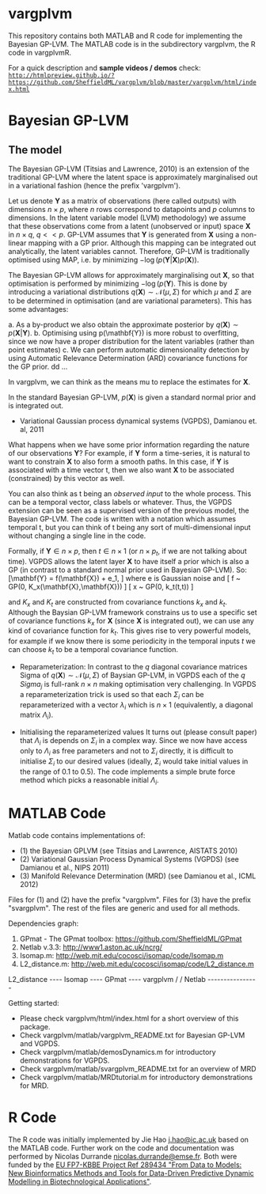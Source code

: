 vargplvm
========

This repository contains both MATLAB and R code for implementing the Bayesian GP-LVM. The MATLAB code is in the subdirectory vargplvm, the R code in vargplvmR.

For a quick description and <b>sample videos / demos</b> check:<br>
<code>http://htmlpreview.github.io/?https://github.com/SheffieldML/vargplvm/blob/master/vargplvm/html/index.html</code>

Bayesian GP-LVM
===============

The model
---------

The Bayesian GP-LVM (Titsias and Lawrence, 2010) is an extension of the traditional GP-LVM where the latent space is approximately marginalised out in a variational fashion (hence the prefix 'vargplvm').

Let us denote $\mathbf{Y}$ as a matrix of observations (here called
outputs) with dimensions $n \times p$, where $n$ rows correspond to
datapoints and $p$ columns to dimensions. In the latent variable model
(LVM) methodology) we assume that these observations come from a
latent (unobserved or input) space $\mathbf{X}$ in $n\times q$,
$q<<p$. GP-LVM assumes that $\mathbf{Y}$ is generated from
$\mathbf{X}$ using a non-linear mapping with a GP prior. Although this
mapping can be integrated out analytically, the latent variables
cannot. Therefore, GP-LVM is traditionally optimised using MAP,
i.e. by minimizing $-\log(p(\mathbf{Y}|\mathbf{X})p(\mathbf{X}))$.

The Bayesian GP-LVM allows for approximately marginalising out
$\mathbf{X}$, so that optimisation is performed by minimizing
$-\log(p(\mathbf{Y})$. This is done by introducing a variational
distributions $q(\mathbf{X}) \sim \mathcal{N}(\mu, \Sigma)$ for which $\mu$ and
$\Sigma$ are to be determined in optimisation (and are variational
parameters). This has some advantages:

a. As a by-product we also obtain the approximate posterior by
  $q(\mathbf{X}) \sim p(\mathbf{X}|\mathbf{Y})$.
b. Optimising using p(\mathbf{Y}) is more robust to overfitting, since we now have
   a proper distribution for the latent variables (rather than point estimates)
c. We can perform automatic dimensionality detection by using Automatic
   Relevance Determination (ARD) covariance functions for the GP prior.
dd ...

In vargplvm, we can think as the means mu to replace the estimates for $\mathbf{X}$.

In the standard Bayesian GP-LVM, $p(\mathbf{X})$ is given a standard
normal prior and is integrated out.

* Variational Gaussian process dynamical systems (VGPDS), Damianou et. al, 2011

What happens when we have some prior information regarding the nature
of our observations $\mathbf{Y}$? For example, if $\mathbf{Y}$ form a
time-series, it is natural to want to constrain $\mathbf{X}$ to also
form a smooth paths. In this case, if $\mathbf{Y}$ is associated with
a time vector t, then we also want $\mathbf{X}$ to be associated
(constrained) by this vector as well.

You can also think as t being an *observed input* to the whole process.
This can be a temporal vector, class labels or whatever. Thus, the VGPDS
extension can be seen as a supervised version of the previous model, the
Bayesian GP-LVM. The code is written with a notation which assumes temporal
t, but you can think of t being any sort of multi-dimensional input without
changing a single line in the code.

Formally, if $\mathbf{Y} \in n \times p$, then $t \in n \times 1$ (or
$n \times p_t$, if we are not talking about time). VGPDS allows the
latent layer $\mathbf{X}$ to have itself a prior which is also a GP
(in contrast to a standard normal prior used in Bayesian GP-LVM). So:
\[\mathbf{Y} = f(\mathbf{X}) + e_1,
\]
where e is Gaussian noise and
\[
f ~ GP(0, K_x(\mathbf{X},\mathbf{X}))
\]
\[
x ~ GP(0, k_t(t,t)) 
\]

and $K_x$ and $K_t$ are constructed from covariance functions $k_x$
and $k_t$.  Although the Baysian GP-LVM framework constrains us to use
a specific set of covariance functions $k_x$ for $\mathbf{X}$ (since
$\mathbf{X}$ is integrated out), we can use any kind of covariance
function for $k_t$. This gives rise to very powerful models, for
example if we know there is some periodicity in the temporal inputs
$t$ we can choose $k_t$ to be a temporal covariance function.

* Reparameterization: In contrast to the $q$ diagonal covariance
matrices Sigma of $q(\mathbf{X}) \sim \mathcal{N}(\mu, \Sigma)$ of Baysian
GP-LVM, in VGPDS each of the $q$ $Sigma_j$ is full-rank $n\times n$
making optimisation very challenging. In VGPDS a reparameterization
trick is used so that each $\Sigma_i$ can be reparameterized with a
vector $\lambda_i$ which is $n \times 1$ (equivalently, a diagonal
matrix $\Lambda_i$).

* Initialising the reparameterized values It turns out (please consult
paper) that $\Lambda_i$ is depends on $\Sigma_i$ in a complex
way. Since we now have access only to $\Lambda_i$ as free parameters
and not to $\Sigma_i$ directly, it is difficult to initialise
$\Sigma_i$ to our desired values (ideally, $\Sigma_i$ would take
initial values in the range of 0.1 to 0.5). The code implements a
simple brute force method which picks a reasonable initial
$\Lambda_i$.


MATLAB Code
===========

Matlab code contains implementations of:
 - (1) the Bayesian GPLVM (see Titsias and Lawrence, AISTATS 2010)
 - (2) Variational Gaussian Process Dynamical Systems (VGPDS) (see Damianou et al., NIPS 2011)
 - (3) Manifold Relevance Determination (MRD) (see Damianou et al., ICML 2012)

Files for (1) and (2) have the prefix "vargplvm". Files for (3) have the prefix "svargplvm".
The rest of the files are generic and used for all methods.

Dependencies graph:
1. GPmat - The GPmat toolbox: https://github.com/SheffieldML/GPmat
2. Netlab v.3.3: http://www1.aston.ac.uk/ncrg/
3. Isomap.m: http://web.mit.edu/cocosci/isomap/code/Isomap.m
4. L2_distance.m: http://web.mit.edu/cocosci/isomap/code/L2_distance.m

L2_distance ---- Isomap ---- GPmat ---- vargplvm
							/			/
				Netlab ----------------

Getting started:
 - Please check vargplvm/html/index.html for a short overview of this package.
 - Check vargplvm/matlab/vargplvm_README.txt for Bayesian GP-LVM and VGPDS.
 - Check vargplvm/matlab/demosDynamics.m for introductory demonstrations for VGPDS.
 - Check vargplvm/matlab/svargplvm_README.txt for an overview of MRD
 - Check vargplvm/matlab/MRDtutorial.m for introductory demonstrations for MRD.

R Code
======

The R code was initially implemented by Jie Hao <j.hao@ic.ac.uk> based on the MATLAB code. Further work on the code and documentation was performed by Nicolas Durrande <nicolas.durrande@emse.fr>. Both were funded by the <a href="http://staffwww.dcs.sheffield.ac.uk/people/N.Lawrence/projects/biopredyn/"> EU FP7-KBBE Project Ref 289434 "From Data to Models: New Bioinformatics Methods and Tools for Data-Driven Predictive Dynamic Modelling in Biotechnological Applications"</a>.
